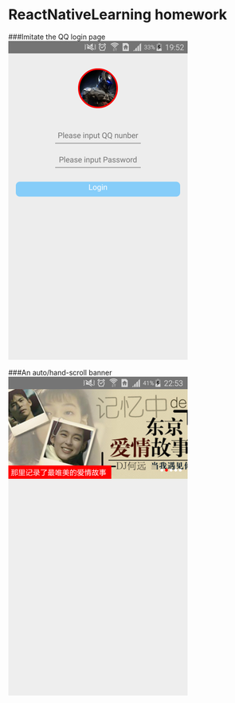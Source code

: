 # ReactNativeLearning homework
###Imitate the QQ login page
![login](https://raw.githubusercontent.com/chiyuelaochao/ReactNativeLearning/master/show/login.png)

###An auto/hand-scroll banner
![banner](https://raw.githubusercontent.com/chiyuelaochao/ReactNativeLearning/master/show/banner.png)

